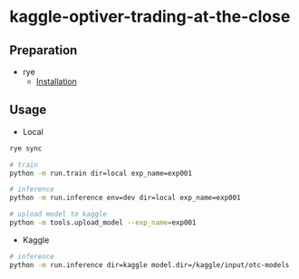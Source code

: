 # kaggle-optiver-trading-at-the-close

## Preparation
- rye
  - [Installation](https://rye-up.com/guide/installation/)

## Usage
- Local
```bash
rye sync

# train
python -m run.train dir=local exp_name=exp001

# inference
python -m run.inference env=dev dir=local exp_name=exp001

# upload model to kaggle
python -m tools.upload_model --exp_name=exp001
```
- Kaggle
```bash
# inference
python -m run.inference dir=kaggle model.dir=/kaggle/input/otc-models
```

